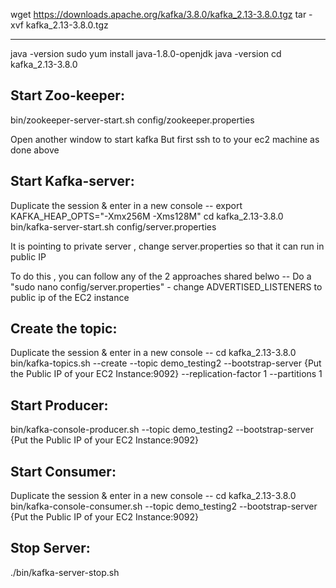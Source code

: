 wget https://downloads.apache.org/kafka/3.8.0/kafka_2.13-3.8.0.tgz
tar -xvf kafka_2.13-3.8.0.tgz


-----------------------
java -version
sudo yum install java-1.8.0-openjdk
java -version
cd kafka_2.13-3.8.0

Start Zoo-keeper:
-------------------------------
bin/zookeeper-server-start.sh config/zookeeper.properties

Open another window to start kafka
But first ssh to to your ec2 machine as done above


Start Kafka-server:
----------------------------------------
Duplicate the session & enter in a new console --
export KAFKA_HEAP_OPTS="-Xmx256M -Xms128M"
cd kafka_2.13-3.8.0
bin/kafka-server-start.sh config/server.properties

It is pointing to private server , change server.properties so that it can run in public IP 

To do this , you can follow any of the 2 approaches shared belwo --
Do a "sudo nano config/server.properties" - change ADVERTISED_LISTENERS to public ip of the EC2 instance


Create the topic:
-----------------------------
Duplicate the session & enter in a new console --
cd kafka_2.13-3.8.0
bin/kafka-topics.sh --create --topic demo_testing2 --bootstrap-server {Put the Public IP of your EC2 Instance:9092} --replication-factor 1 --partitions 1

Start Producer:
--------------------------
bin/kafka-console-producer.sh --topic demo_testing2 --bootstrap-server {Put the Public IP of your EC2 Instance:9092} 

Start Consumer:
-------------------------
Duplicate the session & enter in a new console --
cd kafka_2.13-3.8.0
bin/kafka-console-consumer.sh --topic demo_testing2 --bootstrap-server {Put the Public IP of your EC2 Instance:9092}

Stop Server:
-----------------------
./bin/kafka-server-stop.sh


